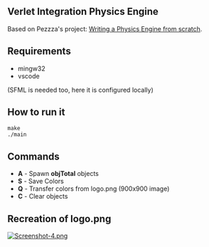## Verlet Integration Physics Engine 

Based on Pezzza's project:
[Writing a Physics Engine from scratch](https://www.youtube.com/watch?v=lS_qeBy3aQI&t=412s).

## Requirements

* mingw32
* vscode

(SFML is needed too, here it is configured locally)

## How to run it

```
make
./main
```
## Commands
* **A** - Spawn **objTotal** objects
* **S** - Save Colors
* **Q** - Transfer colors from logo.png (900x900 image)
* **C** - Clear objects

## Recreation of logo.png
[![Screenshot-4.png](https://i.postimg.cc/mDQxYfZY/Screenshot-4.png)](https://postimg.cc/8JPnGY6c)
